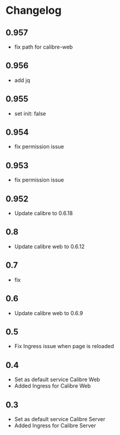 # Changelog
## 0.957

-  fix path for calibre-web
## 0.956

-  add jq
## 0.955

-  set init: false
## 0.954

-  fix permission issue
## 0.953

-  fix permission issue

## 0.952

-  Update calibre to 0.6.18

## 0.8

- Update calibre web to 0.6.12

## 0.7

- fix

## 0.6

- Update calibre web to 0.6.9

## 0.5

- Fix Ingress issue when page is reloaded


## 0.4

- Set as default service Calibre Web
- Added Ingress for Calibre Web

## 0.3

- Set as default service Calibre Server 
- Added Ingress for Calibre Server

